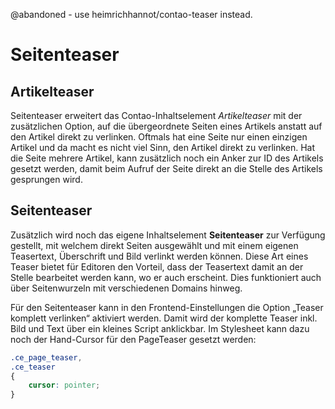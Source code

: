 @abandoned - use heimrichhannot/contao-teaser instead.

Seitenteaser
============

Artikelteaser
-------------

Seitenteaser erweitert das Contao-Inhaltselement *Artikelteaser* mit der zusätzlichen Option, auf die übergeordnete Seiten eines Artikels anstatt auf den Artikel direkt zu verlinken. Oftmals hat eine Seite nur einen einzigen Artikel und da macht es nicht viel Sinn, den Artikel direkt zu verlinken. Hat die Seite mehrere Artikel, kann zusätzlich noch ein Anker zur ID des Artikels gesetzt werden, damit beim Aufruf der Seite direkt an die Stelle des Artikels gesprungen wird.

Seitenteaser
------------

Zusätzlich wird noch das eigene Inhaltselement **Seitenteaser** zur Verfügung gestellt, mit welchem direkt Seiten ausgewählt und mit einem eigenen Teasertext, Überschrift und Bild verlinkt werden können. Diese Art eines Teaser bietet für Editoren den Vorteil, dass der Teasertext damit an der Stelle bearbeitet werden kann, wo er auch erscheint. Dies funktioniert auch über Seitenwurzeln mit verschiedenen Domains hinweg.

Für den Seitenteaser kann in den Frontend-Einstellungen die Option „Teaser komplett verlinken“ aktiviert werden. Damit wird der komplette Teaser inkl. Bild und Text über ein kleines Script anklickbar. Im Stylesheet kann dazu noch der Hand-Cursor für den PageTeaser gesetzt werden:

```css
.ce_page_teaser,
.ce_teaser
{
	cursor: pointer;
}
```
